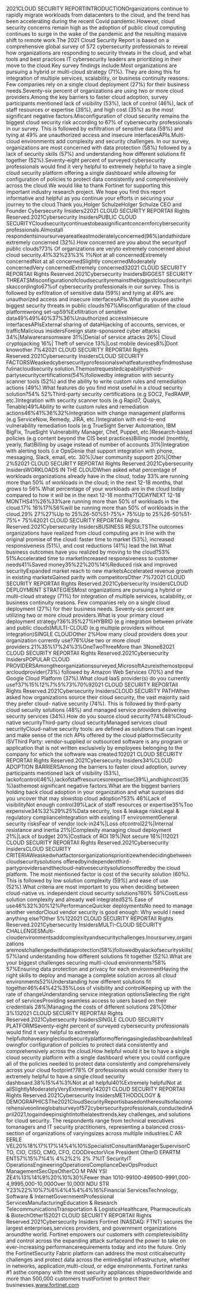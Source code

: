 2021CLOUD 
SECURITY 
REPORTINTRODUCTIONOrganizations continue to rapidly migrate workloads from datacenters to the cloud, and the 
trend has been accelerating during the recent Covid pandemic.However, cloud security concerns remain high as the adoption of public cloud computing 
continues to surge in the wake of the pandemic and the resulting massive shift to remote work.The 2021 Cloud Security Report is based on a comprehensive global survey of 572 cybersecurity 
professionals to reveal how organizations are responding to security threats in the cloud, and 
what tools and best practices IT cybersecurity leaders are prioritizing in their move to the cloud.Key survey findings include:Most organizations are pursuing a hybrid or multi\-cloud strategy (71%). They are doing this for 
integration of multiple services, scalability, or business continuity reasons. Few companies rely 
on a single cloud deployment (27%) for their business needs.Seventy\-six percent of organizations are using two or more cloud providers.Among the key barriers to faster cloud adoption, survey participants mentioned lack of visibility 
(53%), lack of control (46%), lack of staff resources or expertise (39%), and high cost (35%) as 
the most significant negative factors.Misconfiguration of cloud security remains the biggest cloud security risk according to 67% of 
cybersecurity professionals in our survey. This is followed by exfiltration of sensitive data (59%) 
and tying at 49% are unauthorized access and insecure interfacesAPIs.Multi\-cloud environments add complexity and security challenges. In our survey, organizations 
are most concerned with data protection (58%) followed by a lack of security skills (57%) and 
understanding how different solutions fit together (52%).Seventy\-eight percent of surveyed cybersecurity professionals would find it very helpful to 
extremely helpful to have a single cloud security platform offering a single dashboard while 
allowing for configuration of policies to protect data consistently and comprehensively across 
the cloud.We would like to thank Fortinet for supporting this important industry research project. We hope 
you find this report informative and helpful as you continue your efforts in securing your journey to 
the cloud.Thank you,Holger SchulzeHolger Schulze
CEO and Founder
Cybersecurity Insiders22021 CLOUD SECURITY REPORTAll Rights Reserved.2021Cybersecurity InsidersPUBLIC CLOUD SECURITYCloudsecuritycontinuestobeasignificantconcernforcybersecurityprofessionals.Almostall 
respondentsinoursurveyareatleastmoderatelyconcerned(96%)andathirdareextremely 
concerned (32%).How concerned are you about the securityof public clouds?73% Of organizations are veryto extremely concerned
about cloud security.41%32%23%3%
1%Not at all concernedExtremely concernedNot at all concernedSlightly concernedModerately concernedVery concernedExtremely concerned32021 CLOUD SECURITY REPORTAll Rights Reserved.2021Cybersecurity InsidersBIGGEST SECURITY THREATSMisconfigurationofcloudsecurityremainsthebiggestcloudsecurityriskaccordingto67%of 
cybersecurity professionals in our survey. This is followed by exfiltration of sensitive data (59%) and 
tying at 49% are unauthorized access and insecure interfacesAPIs.What do yousee asthe biggest security threats in public clouds?67%Misconfiguration of the
cloud platformwrong set\-up59%Exfiltration of
sensitive data49%49%40%37%36%Unauthorized
accessInsecure
interfacesAPIsExternal sharing
of dataHijacking of
accounts,
services, or trafficMalicious
insidersForeign state\-sponsored cyber attacks 34%\|Malwareransomware 31%\|Denial of service attacks 26%\| Cloud cryptojacking 16%\|
Theft of service 13%\|Lost mobile devices8%\|Dont knowother 7%42021 CLOUD SECURITY REPORTAll Rights Reserved.2021Cybersecurity InsidersCLOUD SECURITY FACTORSWeaskedcybersecurityprofessionalswhatfeaturestheyfindmostusefulinacloudsecurity 
solution.Themostrequestedcapabilityisthird\-partysecuritycertifications(54%)followedby 
integration with security scanner tools (52%) and the ability to write custom rules and remediation 
actions (49%).What features do you find most useful in a cloud security solution?54% 52%Third\-party security
certifications
(e.g SOC2,
FedRAMP, etc.)Integration
with security
scanner tools
(e.g Rapid7, Qualys, Tenable)49%Ability to write
custom rules and
remediation actions46%41%36%32%Integration with 
change management 
platforms 
(e.g ServiceNow,
Remedy, JIRA, etc.)Integration with 
end\-to\-end 
vulnerability 
remediation tools
(e.g TrueSight Server 
Automation, IBM BigFix, 
TrueSight Vulnerability
Manager, Chef, Puppet, etc.)Research\-based 
policies
(e.g content beyond 
the CIS best practices)Billing model 
(monthly, yearly, flat)Billing by usage instead of number of accounts 31%\|Integration with alerting tools (i.e OpsGenie that support integration with 
phone, messaging, Slack, email, etc. 30%\|User community support 20%\|Other 2%52021 CLOUD SECURITY REPORTAll Rights Reserved.2021Cybersecurity InsidersWORKLOADS IN THE CLOUDWhen asked what percentage of workloads organizations already have in the cloud, today 33% are 
running more than 50% of workloads in the cloud; in the next 12\-18 months, that grows to 56%.What percentage of your workloads are in the cloud today compared to how it will be in 
the next 12\-18 months?TODAYNEXT 12\-18 MONTHS41%26%33%are running more than 
50% of workloads in 
the cloud.17% 16%17%56%will be running more
than 50% of workloads 
in the cloud.29% 27%27%Up to
25%26\-50%51\-75%\+ 75%Up to
25%26\-50%51\-75%\+ 75%62021 CLOUD SECURITY REPORTAll Rights Reserved.2021Cybersecurity InsidersBUSINESS RESULTSThe outcomes organizations have realized from cloud computing are in line with the original promise 
of the cloud: faster time to market (53%), increased responsiveness (51%), and cost reductions (41%) 
lead the list.What business outcomes have you realized by moving to the cloud?53% 51%Accelerated time
to marketIncreased
responsiveness
to customer needs41%Saved money35%22%20%14%Reduced risk and
improved securityExpanded market
reach to new
marketsAccelerated revenue
growth in existing
marketsGained parity
with competitorsOther 7%72021 CLOUD SECURITY REPORTAll Rights Reserved.2021Cybersecurity InsidersCLOUD DEPLOYMENT STRATEGIESMost organizations are pursuing a hybrid or multi\-cloud strategy (71%) for integration of multiple 
services, scalability, or business continuity reasons. Few companies rely on a single cloud deployment 
(27%) for their business needs. Seventy\-six percent are utilizing two or more cloud providers.What is your primary cloud deployment strategy?36%35%27%HYBRID
(e.g integration between
private and public clouds)MULTI\-CLOUD
(e.g multiple providers
without integration)SINGLE CLOUDOther 2%How many cloud providers does your organization currently use?76%Use two or more 
cloud providers.21%35%17%24%3%OneTwoThreeMore than 3None82021 CLOUD SECURITY REPORTAll Rights Reserved.2021Cybersecurity InsidersPOPULAR CLOUD PROVIDERSAmongtheorganizationssurveyed,MicrosoftAzureisthemostpopularcloudprovider(73%) 
followed by Amazon Web Services (70%) and the Google Cloud Platform (37%).What cloud IaaS provider(s) do you currently use?37%15%12%7%5%73%70%92021 CLOUD SECURITY REPORTAll Rights Reserved.2021Cybersecurity InsidersCLOUD SECURITY PATHWhen asked how organizations source their cloud security, the vast majority said they prefer cloud\-
native security (74%). This is followed by third\-party cloud security solutions (48%) and managed 
service providers delivering security services (34%).How do you source cloud security?74%48%Cloud\-native
securityThird\-party
cloud securityManaged services
cloud securityCloud\-native security tools: are defined as solutions that can ingest and make sense of the rich 
APIs offered by the cloud platformsSecurity ISVThird Party: vendor\-supplied or outsourced software is any program or application 
that is not written exclusively by employees belonging to the company for which the software was 
created.102021 CLOUD SECURITY REPORTAll Rights Reserved.2021Cybersecurity Insiders34%CLOUD ADOPTION BARRIERSAmong the barriers to faster cloud adoption, survey participants mentioned lack of visibility (53%), 
lackofcontrol(46%),lackofstaffresourcesorexpertise(39%),andhighcost(35%)asthemost 
significant negative factors.What are the biggest barriers holding back cloud adoption in your organization and what 
surprises did you uncover that may slowstop cloud adoption?53% 46%Lack of
visibilityNot enough
control39%Lack of staff
resources or
expertise35%Too expensive34%32%29%25%Data security,
loss \& leakage
risksLegal \& regulatory
complianceIntegration with
existing IT
environmentGeneral
security risksFear of vendor lock\-in24%\|Loss ofcontrol22%\|Internal resistance and inertia 21%\|Complexity managing cloud deployment 
21%\|Lack of budget 20%\|Costlack of ROI 19%\|Not secure 16%\|112021 CLOUD SECURITY REPORTAll Rights Reserved.2021Cybersecurity InsidersCLOUD SECURITY CRITERIAWeaskedwhatfactorsorganizationsprioritizewhendecidingbetweencloudsecuritysolutions 
offeredbyindependentthird\-partyprovidersandthecloud\-nativesecuritysolutionsofferedby 
the cloud platform. The most mentioned factor is cost of the security solution (60%). This is followed 
by low solution complexity (59%) and ease of use (52%).What criteria are most important to you when deciding between cloud\-native vs. 
independent cloud security solutions?60% 59%CostLess solution
complexity and
already well
integrated52% Ease of use46%32%30%12%PerformanceQuicker
deploymentsNo need to
manage another
vendorCloud vendor security
is good enough:
Why would I need
anything else?Other 5%122021 CLOUD SECURITY REPORTAll Rights Reserved.2021Cybersecurity InsidersMULTI\-CLOUD SECURITY CHALLENGESMulti\-cloudenvironmentsaddcomplexityandsecuritychallenges.Inoursurvey,organizations 
aremostchallengedwithdataprotection(58%)followedbyalackofsecurityskills(57%)and 
understanding how different solutions fit together (52%).What are your biggest challenges securing multi\-cloud environments?58% 57%Ensuring data
protection and
privacy for each
environmentHaving the right skills
to deploy and
manage a complete
solution across all
cloud environments52%Understanding
how different
solutions fit
together46%44%42%35%Loss of visibility 
and controlKeeping up with 
the rate of changeUnderstanding 
service integration 
optionsSelecting the right 
set of servicesProviding seamless access to users based on their credentials 28%\|Managing the costs of different solutions 28%\|Other 3%132021 CLOUD SECURITY REPORTAll Rights Reserved.2021Cybersecurity InsidersSINGLE CLOUD
SECURITY PLATFORMSeventy\-eight percent of surveyed cybersecurity professionals would find it very helpful to extremely 
helpfultohaveasinglecloudsecurityplatformofferingasingledashboardwhileallowingfor 
configuration of policies to protect data consistently and comprehensively across the cloud.How helpful would it be to have a single cloud security platform with a single dashboard 
where you could configure all of the policies needed to protect data consistently and 
comprehensively across your cloud footprint?78% Of professionals would consider itvery to extremely helpful to have
a single cloud security dashboard.38%15%4%3%Not at all helpful40%Extremely helpfulNot at allSlightlyModeratelyVeryExtremely142021 CLOUD SECURITY REPORTAll Rights Reserved.2021Cybersecurity InsidersMETHODOLOGY \& DEMOGRAPHICSThe2021CloudSecurityReportisbasedontheresultsofacomprehensiveonlineglobalsurveyof572cybersecurityprofessionals,conductedinApril2021,togaindeepinsightintothelatesttrends,key challenges, and solutions for cloud security. The respondents range from technical executives tomanagers and IT security practitioners, representing a balanced cross\-section of organizations of varyingsizes across multiple industries.C AR EERLE VEL20%18%17%17%14%4%10%SpecialistConsultantManagerSupervisorCTO, CIO, CISO, CMO, CFO, COODirectorVice President
OtherD EPARTM ENT57%15%7%4% 4%2%2% 2% 7%IT SecurityIT OperationsEngineeringOperationsComplianceDevOpsProduct ManagementSecOpsOtherCO M PAN YSI ZE4%13%14%9%20%10%30%Fewer than 1010\-99100\-499500\-9991,000\-4,9995,000\-10,000Over 10,000I NDU STR Y23%22%10%7%6%4%4%4%4%16%Financial ServicesTechnology, Software \& InternetGovernmentProfessional ServicesManufacturingEducation \& Research
TelecommunicationsTransportation \& LogisticsHealthcare, Pharmaceuticals \& BiotechOther152021 CLOUD SECURITY REPORTAll Rights Reserved.2021Cybersecurity Insiders 
Fortinet (NASDAQ: FTNT) secures the largest enterprises,services providers, and government organizations aroundthe world. Fortinet empowers our customers with completevisibility and control across the expanding attack surfaceand the power to take on ever\-increasing performancerequirements today and into the future. Only the FortinetSecurity Fabric platform can address the most criticalsecurity challenges and protect data across the entiredigital infrastructure, whether in networks, application,multi\-cloud, or edge environments. Fortinet ranks \#1 asthe company with the most security appliances shippedworldwide and more than 500,000 customers trustFortinet to protect their businesses.www.fortinet.com